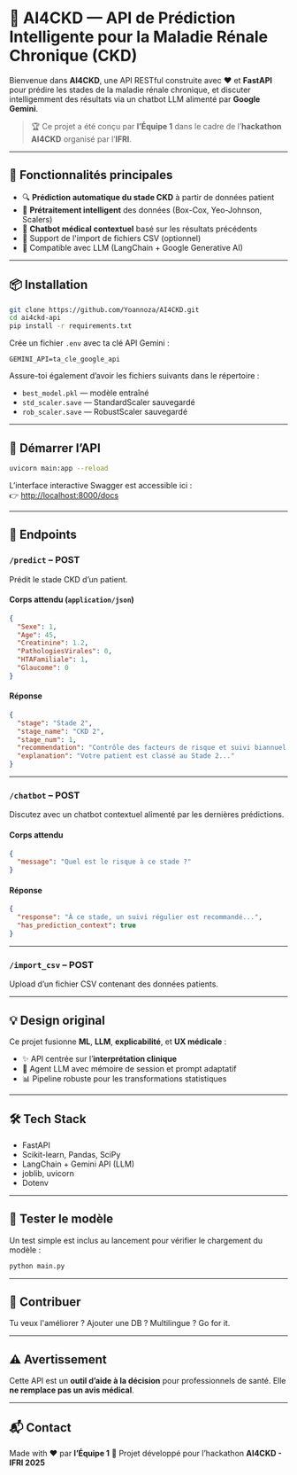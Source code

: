 # 🧠 AI4CKD — API de Prédiction Intelligente pour la Maladie Rénale Chronique (CKD)

Bienvenue dans **AI4CKD**, une API RESTful construite avec ❤️ et **FastAPI** pour prédire les stades de la maladie rénale chronique, et discuter intelligemment des résultats via un chatbot LLM alimenté par **Google Gemini**.

> 🏆 Ce projet a été conçu par **l’Équipe 1** dans le cadre de l’**hackathon AI4CKD** organisé par l’**IFRI**.

---

## 🚀 Fonctionnalités principales

- 🔍 **Prédiction automatique du stade CKD** à partir de données patient
- 🧪 **Prétraitement intelligent** des données (Box-Cox, Yeo-Johnson, Scalers)
- 🤖 **Chatbot médical contextuel** basé sur les résultats précédents
- 📎 Support de l'import de fichiers CSV (optionnel)
- 🧠 Compatible avec LLM (LangChain + Google Generative AI)

---

## 📦 Installation

```bash
git clone https://github.com/Yoannoza/AI4CKD.git
cd ai4ckd-api
pip install -r requirements.txt
```

Crée un fichier `.env` avec ta clé API Gemini :

```
GEMINI_API=ta_cle_google_api
```

Assure-toi également d’avoir les fichiers suivants dans le répertoire :
- `best_model.pkl` — modèle entraîné
- `std_scaler.save` — StandardScaler sauvegardé
- `rob_scaler.save` — RobustScaler sauvegardé

---

## 🧪 Démarrer l’API

```bash
uvicorn main:app --reload
```

L’interface interactive Swagger est accessible ici :  
👉 [http://localhost:8000/docs](http://localhost:8000/docs)

---

## 🧬 Endpoints

### `/predict` – POST

Prédit le stade CKD d’un patient.

#### Corps attendu (`application/json`)

```json
{
  "Sexe": 1,
  "Age": 45,
  "Creatinine": 1.2,
  "PathologiesVirales": 0,
  "HTAFamiliale": 1,
  "Glaucome": 0
}
```

#### Réponse

```json
{
  "stage": "Stade 2",
  "stage_name": "CKD 2",
  "stage_num": 1,
  "recommendation": "Contrôle des facteurs de risque et suivi biannuel.",
  "explanation": "Votre patient est classé au Stade 2..."
}
```

---

### `/chatbot` – POST

Discutez avec un chatbot contextuel alimenté par les dernières prédictions.

#### Corps attendu

```json
{
  "message": "Quel est le risque à ce stade ?"
}
```

#### Réponse

```json
{
  "response": "À ce stade, un suivi régulier est recommandé...",
  "has_prediction_context": true
}
```

---

### `/import_csv` – POST

Upload d’un fichier CSV contenant des données patients.

---

## 💡 Design original

Ce projet fusionne **ML**, **LLM**, **explicabilité**, et **UX médicale** :

- ✨ API centrée sur l’**interprétation clinique**
- 🧠 Agent LLM avec mémoire de session et prompt adaptatif
- 📊 Pipeline robuste pour les transformations statistiques

---

## 🛠️ Tech Stack

- FastAPI
- Scikit-learn, Pandas, SciPy
- LangChain + Gemini API (LLM)
- joblib, uvicorn
- Dotenv

---

## 🧪 Tester le modèle

Un test simple est inclus au lancement pour vérifier le chargement du modèle :

```bash
python main.py
```

---

## 🤝 Contribuer

Tu veux l'améliorer ? Ajouter une DB ? Multilingue ? Go for it.

---

## ⚠️ Avertissement

Cette API est un **outil d’aide à la décision** pour professionnels de santé. Elle **ne remplace pas un avis médical**.

---

## 📬 Contact

Made with ❤️ par **l’Équipe 1** 
📍 Projet développé pour l’hackathon **AI4CKD - IFRI 2025**  
